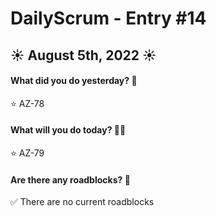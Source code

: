 # DailyScrum - Entry #14
## :sunny: August 5th, 2022 :sunny:

#### What did you do yesterday? :calendar:

:star: AZ-78

#### What will you do today? :running::dash:

:star: AZ-79

#### Are there any roadblocks? :triangular_flag_on_post:

:white_check_mark: There are no current roadblocks